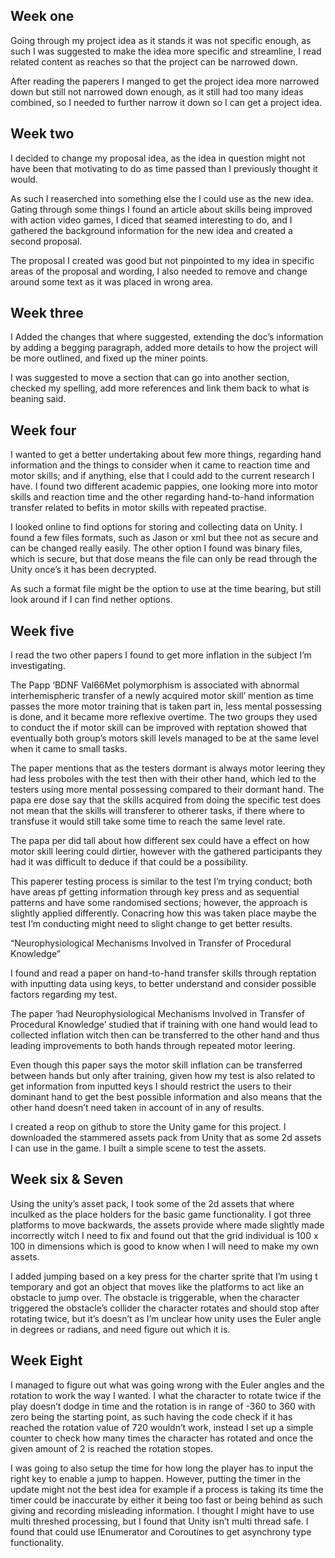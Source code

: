 ## Week one

Going through my project idea as it stands it was not specific enough, as such I was suggested to make the idea more specific and streamline, I read related content as reaches so that the project can be narrowed down.

After reading the paperers I manged to get the project idea more narrowed down but still not narrowed down enough, as it still had too many ideas combined, so I needed to further narrow it down so I can get a project idea.

## Week two

I decided to change my proposal idea, as the idea in question might not have been that motivating to do as time passed than I previously thought it would.

As such I reaserched into something else the I could use as the new idea. Gating through some things I found an article about skills being improved with action video games, I diced that seamed interesting to do, and I gathered the background information for the new idea and created a second proposal.

The proposal I created was good but not pinpointed to my idea in specific areas of the proposal and wording, I also needed to remove and change around some text as it was placed in wrong area.

## Week three

I Added the changes that where suggested, extending the doc’s information by adding a begging paragraph, added more details to how the project will be more outlined, and fixed up the miner points. 

I was suggested to move a section that can go into another section, checked my spelling, add more references and link them back to what is beaning said.

## Week four

I wanted to get a better undertaking about few more things, regarding hand information and the things to consider when it came to reaction time and motor skills; and if anything, else that I could add to the current research I have. I found two different academic pappies, one looking more into motor skills and reaction time and the other regarding hand-to-hand information transfer related to befits in motor skills with repeated practise.

I looked online to find options for storing and collecting data on Unity. I found a few files formats, such as Jason or xml but thee not as secure and can be changed really easily. The other option I found was binary files, which is secure, but that dose means the file can only be read through the Unity once’s it has been decrypted.

As such a format file might be the option to use at the time bearing, but still look around if I can find nether options.  

## Week five

I read the two other papers I found to get more inflation in the subject I’m investigating.

The Papp ‘BDNF Val66Met polymorphism is associated with abnormal interhemispheric transfer of a newly acquired motor skill’ mention as time passes the more motor training that is taken part in, less mental possessing is done, and it became more reflexive overtime. The two groups they used to conduct the if motor skill can be improved with reptation showed that eventually both group’s motors skill levels managed to be at the same level when it came to small tasks.

 The paper mentions that as the testers dormant is always motor leering they had less proboles with the test then with their other hand, which led to the testers using more mental possessing compared to their dormant hand. The papa ere dose say that the skills acquired from doing the specific test does not mean that the skills will transferer to otherer tasks, if there where to transfuse it would still take some time to reach the same level rate.

The papa per did tall about how different sex could have a effect on how motor skill leering could dirtier, however with the gathered participants they had it was difficult to deduce if that could be a possibility.

This paperer testing process is similar to the test I’m trying conduct; both have areas pf getting information through key press and as sequential patterns and have some randomised sections; however, the approach is slightly applied differently. Conacring how this was taken place maybe the test I’m conducting might need to slight change to get better results.

“Neurophysiological Mechanisms Involved in Transfer of Procedural Knowledge”

I found and read a paper on hand-to-hand transfer skills through reptation with inputting data using keys, to better understand and consider possible factors regarding my test.

The paper ‘had Neurophysiological Mechanisms Involved in Transfer of Procedural Knowledge’ studied that if training with one hand would lead to collected inflation witch then can be transferred to the other hand and thus leading improvements to both hands through repeated motor leering.

Even though this paper says the motor skill inflation can be transferred between hands but only after training, given how my test is also related to get information from inputted keys I should restrict the users to their dominant hand to get the best possible information and also means that the other hand doesn’t need taken in account of in any of results.

I created a reop on github to store the Unity game for this project. I downloaded the stammered assets pack from Unity that as some 2d assets I can use in the game. I built a simple scene to test the assets.

## Week six & Seven

Using the unity’s asset pack, I took some of the 2d assets that where inculked as the place holders for the basic game functionality. I got three platforms to move backwards, the assets provide where made slightly made incorrectly witch I need to fix and found out that the grid individual is 100 x 100 in dimensions which is good to know when I will need to make my own assets.

I added jumping based on a key press for the charter sprite that I’m using t temporary and got an object that moves like the platforms to act like an obstacle to jump over. The obstacle is triggerable, when the character triggered the obstacle’s collider the character rotates and should stop after rotating twice, but it’s doesn’t as I’m unclear how unity uses the Euler angle in degrees or radians, and need figure out which it is.

## Week Eight

I managed to figure out what was going wrong with the Euler angles and the rotation to work the way I wanted. I what the character to rotate twice if the play doesn’t dodge in time and the rotation is in range of -360 to 360 with zero being the starting point, as such having the code check if it has reached the rotation value of 720 wouldn’t work, instead I set up a simple counter to check how many times the character has rotated and once the given amount of 2 is reached the rotation stopes. 

I was going to also setup the time for how long the player has to input the right key to enable a jump to happen. However, putting the timer in the update might not the best idea for example if a process is taking its time the timer could be inaccurate by either it being too fast or being behind as such giving and recording misleading information. I thought I might have to use multi threshed processing, but I found that Unity isn’t multi thread safe. I found that could use IEnumerator and Coroutines to get asynchrony type functionality.  

